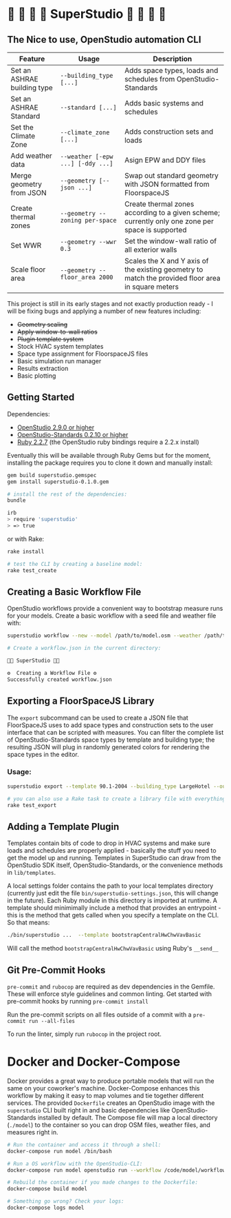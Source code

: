 # :office: :department_store: :hospital: :european_castle: SuperStudio  :european_castle: :hospital: :department_store: :office:

## The Nice to use, OpenStudio automation CLI
| Feature | Usage | Description | 
|---------|-------|-------------|
| Set an ASHRAE building type | `--building_type [...]` | Adds space types, loads and schedules from OpenStudio-Standards |
| Set an ASHRAE Standard | `--standard [...]` | Adds basic systems and schedules |
| Set the Climate Zone | `--climate_zone [...]` | Adds construction sets and loads|
| Add weather data | `--weather [-epw ...] [-ddy ...]` | Asign EPW and DDY files |
| Merge geometry from JSON | `--geometry [--json ...]` | Swap out standard geometry with JSON formatted from FloorspaceJS |
| Create thermal zones | `--geometry --zoning per-space` | Create thermal zones according to a given scheme; currently only one zone per space is supported |
| Set WWR | `--geometry --wwr 0.3` | Set the window-wall ratio of all exterior walls |
| Scale floor area | `--geometry --floor_area 2000` | Scales the X and Y axis of the existing geometry to match the provided floor area in square meters |

This project is still in its early stages and not exactly production ready - I will be fixing bugs and applying a number of new features including:
* ~~Geometry scaling~~
* ~~Apply window-to-wall ratios~~
* ~~Plugin template system~~
* Stock HVAC system templates
* Space type assignment for FloorspaceJS files
* Basic simulation run manager
* Results extraction
* Basic plotting

## Getting Started
Dependencies:
* [OpenStudio 2.9.0 or higher](https://github.com/NREL/OpenStudio/releases/tag/v2.9.1)
* [OpenStudio-Standards 0.2.10 or higher](https://rubygems.org/gems/openstudio-standards/versions/0.2.10)
* [Ruby 2.2.7](https://www.ruby-lang.org/en/downloads/releases/) (the OpenStudio ruby bindings require a 2.2.x install)

Eventually this will be available through Ruby Gems but for the moment, installing the package requires you to clone it down and manually install:
```bash
gem build superstudio.gemspec
gem install superstudio-0.1.0.gem

# install the rest of the dependencies:
bundle

irb
> require 'superstudio'
> => true
```

or with Rake:
```bash
rake install

# test the CLI by creating a baseline model:
rake test_create
```

## Creating a Basic Workflow File
OpenStudio workflows provide a convenient way to bootstrap measure runs for your models. Create a basic workflow with a seed file and weather file with:
```bash
superstudio workflow --new --model /path/to/model.osm --weather /path/to/weather.epw

# Create a workflow.json in the current directory:

🏢💡 SuperStudio 🔌🏢

⚙️  Creating a Workflow File ⚙️
Successfully created workflow.json
```

## Exporting a FloorSpaceJS Library
The `export` subcommand can be used to create a JSON file that FloorSpaceJS uses to add space types and construction sets to the user interface that can be scripted with measures. You can filter the complete list of OpenStudio-Standards space types by template and building type; the resulting JSON will plug in randomly generated colors for rendering the space types in the editor.

### Usage:
```bash
superstudio export --template 90.1-2004 --building_type LargeHotel --output ./hotel.json

# you can also use a Rake task to create a library file with everything:
rake test_export
```

## Adding a Template Plugin
Templates contain bits of code to drop in HVAC systems and make sure loads and schedules are properly applied - basically the stuff you need to get the model up and running. Templates in SuperStudio can draw from the OpenStudio SDK itself, OpenStudio-Standards, or the convenience methods in `lib/templates`. 

A local settings folder contains the path to your local templates directory (currently just edit the file `bin/superstudio-settings.json`, this will change in the future). Each Ruby module in this directory is imported at runtime. A template should minimimally include a method that provides an entrypoint - this is the method that gets called when you specify a template on the CLI. So that means:
```bash
./bin/superstudio ...  --template bootstrapCentralHwChwVavBasic
```
Will call the method `bootstrapCentralHwChwVavBasic` using Ruby's `__send__`

## Git Pre-Commit Hooks
`pre-commit` and `rubocop` are required as dev dependencies in the Gemfile. These will enforce style guidelines and common linting. Get started with pre-commit hooks by running `pre-commit install`

Run the pre-commit scripts on all files outside of a commit with a `pre-commit run --all-files`

To run the linter, simply run `rubocop` in the project root.

# Docker and Docker-Compose
Docker provides a great way to produce portable models that will run the same on your coworker's machine. Docker-Compose enhances this workflow by making it easy to map volumes and tie together different services. The provided `Dockerfile` creates an OpenStudio image with the `superstudio` CLI built right in and basic dependencies like OpenStudio-Standards installed by default. The Compose file will map a local directory (`./model`) to the container so you can drop OSM files, weather files, and measures right in. 

```bash
# Run the container and access it through a shell:
docker-compose run model /bin/bash

# Run a OS workflow with the OpenStudio-CLI:
docker-compose run model openstudio run --workflow /code/model/workflow.json

# Rebuild the container if you made changes to the Dockerfile:
docker-compose build model

# Something go wrong? Check your logs:
docker-compose logs model
```